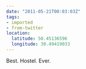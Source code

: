 ```yaml
---
date: "2011-05-21T00:03:03Z"
tags:
- imported
- from-twitter
location:
  latitude: 50.45136596
  longitude: 30.49419033
---
```

Best. Hostel. Ever.
